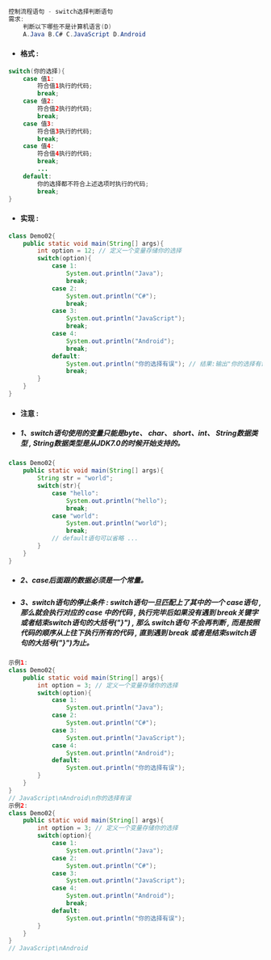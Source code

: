 ```java
控制流程语句 - switch选择判断语句
需求:
    判断以下哪些不是计算机语言(D)
    A.Java B.C# C.JavaScript D.Android
```

* #### 格式 :

```java
switch(你的选择){
    case 值1:
        符合值1执行的代码;
        break;
    case 值2:
        符合值2执行的代码;
        break;
    case 值3:
        符合值3执行的代码;
        break;
    case 值4:
        符合值4执行的代码;
        break;
        ...
    default:
        你的选择都不符合上述选项时执行的代码;
        break;
}
```

* #### 实现 :

```java
class Demo02{
    public static void main(String[] args){
        int option = 12; // 定义一个变量存储你的选择
        switch(option){
            case 1:
                System.out.println("Java");
                break;
            case 2:
                System.out.println("C#");
                break;
            case 3:
                System.out.println("JavaScript");
                break;
            case 4:
                System.out.println("Android");
                break;
            default:
                System.out.println("你的选择有误"); // 结果:输出"你的选择有误"
                break;
        }
    }
}
```

* #### 注意 :
* ##### 1、switch语句使用的变量只能是byte、 char、 short、int、 String数据类型 , String数据类型是从JDK7.0的时候开始支持的。

```java
class Demo02{
    public static void main(String[] args){
        String str = "world";
        switch(str){
            case "hello":
                System.out.println("hello");
                break;
            case "world":
                System.out.println("world");
                break;
            // default语句可以省略 ...
        }
    }
}
```

* ##### 2、case后面跟的数据必须是一个常量。
* ##### 3、switch语句的停止条件 : switch语句一旦匹配上了其中的一个 case语句 , 那么就会执行对应的 case 中的代码 , 执行完毕后如果没有遇到 break关键字 或者结束switch语句的大括号\("}"\) , 那么 switch语句 不会再判断 , 而是按照代码的顺序从上往下执行所有的代码 , 直到遇到 break 或者是结束switch语句的大括号\("}"\)为止。

```java
示例1:
class Demo02{
    public static void main(String[] args){
        int option = 3; // 定义一个变量存储你的选择
        switch(option){
            case 1:
                System.out.println("Java");
            case 2:
                System.out.println("C#");
            case 3:
                System.out.println("JavaScript");
            case 4:
                System.out.println("Android");
            default:
                System.out.println("你的选择有误");
        }
    }
}
// JavaScript\nAndroid\n你的选择有误
示例2:
class Demo02{
    public static void main(String[] args){
        int option = 3; // 定义一个变量存储你的选择
        switch(option){
            case 1:
                System.out.println("Java");
            case 2:
                System.out.println("C#");
            case 3:
                System.out.println("JavaScript");
            case 4:
                System.out.println("Android");
                break;
            default:
                System.out.println("你的选择有误");
        }
    }
}
// JavaScript\nAndroid
```



